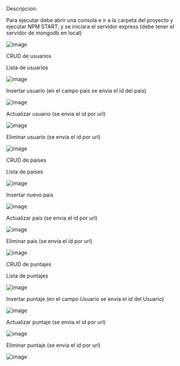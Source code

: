 
Descripcion:

Para ejecutar debe abrir una consola e ir a la carpeta del proyecto y ejecutar NPM START, y se iniciara el servidor express (debe tener el servidor de mongodb en local)

![image](https://user-images.githubusercontent.com/75379137/143722923-df65b4d9-d15b-449d-8257-9e8406aacb54.png)

CRUD de usuarios

Lista de usuarios

![image](https://user-images.githubusercontent.com/75379137/143722993-4cbd2151-4194-4308-bd1c-2e0490574b6c.png)

Insertar usuario (en el campo pais se envia el id del pais)

![image](https://user-images.githubusercontent.com/75379137/143723360-1d0bc402-99da-49cb-9ed3-f0f1afbb253d.png)

Actualizar usuario (se envia el id por url)      

![image](https://user-images.githubusercontent.com/75379137/143723394-f61f32f6-0617-46c6-99ed-eeb89fb519c8.png) 

Eliminar usuario (se envia el id por url)   

![image](https://user-images.githubusercontent.com/75379137/143723270-81e93247-4a7e-4d36-a2cf-57848da9ce0b.png)

CRUD de paises

Lista de paises           

![image](https://user-images.githubusercontent.com/75379137/143723154-fc2443a6-0862-438d-a68c-3939d62210fd.png)

Insertar nuevo pais     

![image](https://user-images.githubusercontent.com/75379137/143723678-8a09873f-7758-4d21-b3db-f254306098a8.png)

Actualizar pais (se envia el id por url)

![image](https://user-images.githubusercontent.com/75379137/143723120-45b2b160-b57d-4033-8927-b4e65ee60352.png)

Eliminar pais (se envia el id por url)

![image](https://user-images.githubusercontent.com/75379137/143723081-8fdef919-258a-4dc7-bde2-7fce5fdd1c35.png)

CRUD de puntajes

Lista de puntajes

![image](https://user-images.githubusercontent.com/75379137/143723453-f43e61d6-572e-4848-a3a3-6807dc53bd64.png)

Insertar puntaje (en el campo Usuario se envia el id del Usuario)

![image](https://user-images.githubusercontent.com/75379137/143723570-c9fef1a1-9d3d-40b2-81e6-e84cfdca90bc.png)

Actualizar puntaje (se envia el id por url)

![image](https://user-images.githubusercontent.com/75379137/143723641-403805b6-f899-43ec-afb1-bab2f44d7595.png)

Eliminar puntaje (se envia el id por url)

![image](https://user-images.githubusercontent.com/75379137/143723541-61a4f20d-1d6f-4e13-8768-84b191150915.png)

